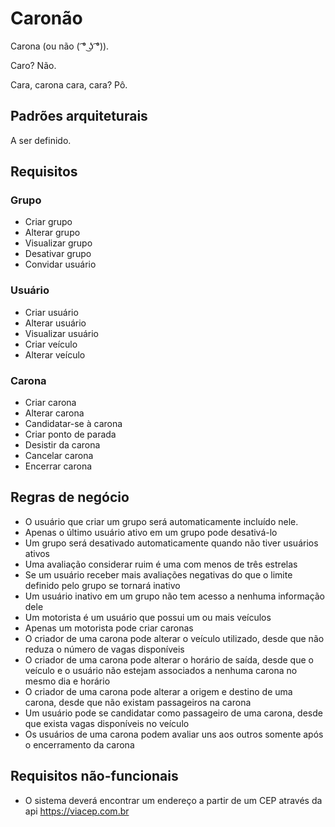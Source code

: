 # Caronão
Carona (ou não ( ͡° ͜ʖ ͡°)).

Caro? Não.

Cara, carona cara, cara? Pô.

## Padrões arquiteturais
A ser definido.

## Requisitos
### Grupo
- Criar grupo
- Alterar grupo
- Visualizar grupo
- Desativar grupo
- Convidar usuário

### Usuário
- Criar usuário
- Alterar usuário
- Visualizar usuário
- Criar veículo
- Alterar veículo

### Carona
- Criar carona
- Alterar carona
- Candidatar-se à carona
- Criar ponto de parada
- Desistir da carona
- Cancelar carona
- Encerrar carona

## Regras de negócio
- O usuário que criar um grupo será automaticamente incluído nele.
- Apenas o último usuário ativo em um grupo pode desativá-lo
- Um grupo será desativado automaticamente quando não tiver usuários ativos
- Uma avaliação considerar ruim é uma com menos de três estrelas
- Se um usuário receber mais avaliações negativas do que o limite definido pelo grupo se tornará inativo
- Um usuário inativo em um grupo não tem acesso a nenhuma informação dele
- Um motorista é um usuário que possui um ou mais veículos
- Apenas um motorista pode criar caronas
- O criador de uma carona pode alterar o veículo utilizado, desde que não reduza o número de vagas disponíveis
- O criador de uma carona pode alterar o horário de saída, desde que o veículo e o usuário não estejam associados a nenhuma carona no mesmo dia e horário
- O criador de uma carona pode alterar a origem e destino de uma carona, desde que não existam passageiros na carona
- Um usuário pode se candidatar como passageiro de uma carona, desde que exista vagas disponíveis no veículo
- Os usuários de uma carona podem avaliar uns aos outros somente após o encerramento da carona

## Requisitos não-funcionais
- O sistema deverá encontrar um endereço a partir de um CEP através da api https://viacep.com.br
